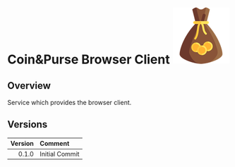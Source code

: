 # Coin&Purse Browser Client ![MoneyBag Image](img/moneybag.png)

## Overview

Service which provides the browser client.

## Versions

| Version | Comment|
| ---:|:---|
| 0.1.0 | Initial Commit |